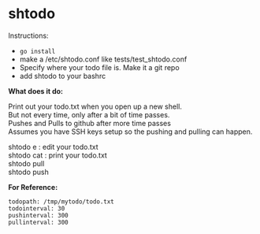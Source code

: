 # shtodo

Instructions:

- `go install`
- make a /etc/shtodo.conf like tests/test_shtodo.conf
- Specify where your todo file is.  Make it a git repo
- add shtodo to your bashrc

**What does it do:**  

Print out your todo.txt when you open up a new shell.  
But not every time, only after a bit of time passes.  
Pushes and Pulls to github after more time passes  
Assumes you have SSH keys setup so the pushing and pulling can happen.

shtodo e  : edit your todo.txt  
shtodo cat : print your todo.txt  
shtodo pull  
shtodo push  

**For Reference:**
```
todopath: /tmp/mytodo/todo.txt
todointerval: 30
pushinterval: 300
pullinterval: 300
```
